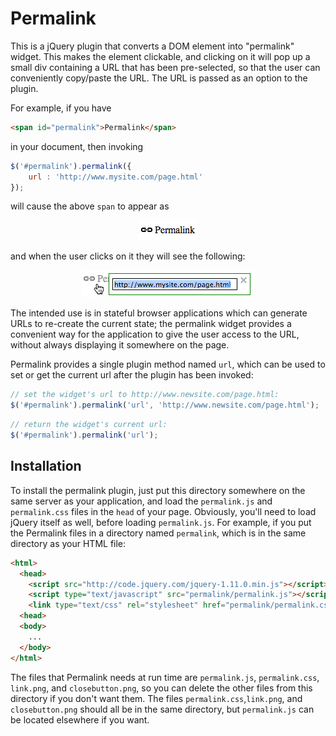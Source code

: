 Permalink
=========

This is a jQuery plugin that converts a DOM element into "permalink"
widget.  This makes the element clickable, and clicking on it will pop
up a small div containing a URL that has been pre-selected, so that
the user can conveniently copy/paste the URL.  The URL is passed as an
option to the plugin.

For example, if you have

```html
<span id="permalink">Permalink</span>
```

in your document, then invoking

```js
$('#permalink').permalink({
    url : 'http://www.mysite.com/page.html'
});
```

will cause the above `span` to appear as

<p align="center">
  <img src="./sample.png?raw=true"/>
</p>

and when the user clicks on it they will see the following:

<p align="center">
  <img src="./sample-clicked.png?raw=true"/>
</p>

The intended use is in stateful browser applications which can generate URLs
to re-create the current state; the permalink widget provides a convenient
way for the application to give the user access to the URL, without always
displaying it somewhere on the page.

Permalink provides a single plugin method named `url`, which can be used to
set or get the current url after the plugin has been invoked:

```js
// set the widget's url to http://www.newsite.com/page.html:
$('#permalink').permalink('url', 'http://www.newsite.com/page.html');
```

```js
// return the widget's current url:
$('#permalink').permalink('url');
```

Installation
------------

To install the permalink plugin, just put this directory somewhere on the same
server as your application, and load the `permalink.js` and `permalink.css` files
in the `head` of your page.  Obviously, you'll need to load jQuery itself as well,
before loading `permalink.js`.  For example, if you put the Permalink files
in a directory named `permalink`, which is in the same directory as your HTML
file:

```html
<html>
  <head>
    <script src="http://code.jquery.com/jquery-1.11.0.min.js"></script>
    <script type="text/javascript" src="permalink/permalink.js"></script>
    <link type="text/css" rel="stylesheet" href="permalink/permalink.css"/>
  <head>
  <body>
    ...
  </body>
</html>
```

The files that Permalink needs at run time are `permalink.js`,
`permalink.css`, `link.png`, and `closebutton.png`, so you can delete
the other files from this directory if you don't want them.  The files
`permalink.css`,`link.png`, and `closebutton.png` should all be in the
same directory, but `permalink.js` can be located elsewhere if you
want.
